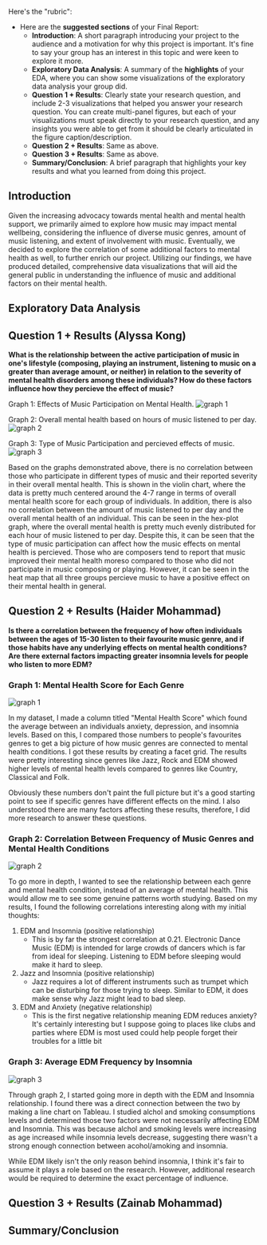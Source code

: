 Here's the "rubric":

- Here are the **suggested sections** of your Final Report:
    - **Introduction**: A short paragraph introducing your project to the audience and a motivation for why this project is important. It's fine to say your group has an interest in this topic and were keen to explore it more.
    - **Exploratory Data Analysis**: A summary of the **highlights** of your EDA, where you can show some visualizations of the exploratory data analysis your group did.
    - **Question 1 + Results**: Clearly state your research question, and include 2-3 visualizations that helped you answer your research question. You can create multi-panel figures, but each of your visualizations must speak directly to your research question, and any insights you were able to get from it should be clearly articulated in the figure caption/description.
    - **Question 2 + Results**: Same as above.
    - **Question 3 + Results**: Same as above.
    - **Summary/Conclusion**: A brief paragraph that highlights your key results and what you learned from doing this project.


## Introduction

Given the increasing advocacy towards mental health and mental health support, we primarily aimed to explore how music may impact mental wellbeing, considering the influence of diverse music genres, amount of music listening, and extent of involvement with music. Eventually, we decided to explore the correlation of some additional factors to mental health as well, to further enrich our project. Utilizing our findings, we have produced detailed, comprehensive data visualizations that will aid the general public in understanding the influence of music and additional factors on their mental health.  


## Exploratory Data Analysis


## Question 1 + Results (Alyssa Kong)
**What is the relationship between the active participation of music in one's lifestyle (composing, playing an instrument, listening to music on a greater than average amount, or neither) in relation to the severity of mental health disorders among these individuals? How do these factors influence how they percieve the effect of music?**

Graph 1: Effects of Music Participation on Mental Health.
![graph 1](images/analysis1graph1.png)

Graph 2: Overall mental health based on hours of music listened to per day.
![graph 2](images/analysis1graph2.png)

Graph 3: Type of Music Participation and percieved effects of music.
![graph 3](images/analysis1graph3.png)


Based on the graphs demonstrated above, there is no correlation between those who participate in different types of music and their reported severity in their overall mental health. This is shown in the violin chart, where the data is pretty much centered around the 4-7 range in terms of overall mental health score for each group of individuals. In addition, there is also no correlation between the amount of music listened to per day and the overall mental health of an individual. This can be seen in the hex-plot graph, where the overall mental health is pretty much evenly distributed for each hour of music listened to per day. Despite this, it can be seen that the type of music participation can affect how the music effects on mental health is percieved. Those who are composers tend to report that music improved their mental health moreso compared to those who did not participate in music composing or playing. However, it can be seen in the heat map that all three groups percieve music to have a positive effect on their mental health in general.

## Question 2 + Results (Haider Mohammad)

**Is there a correlation between the frequency of how often individuals between the ages of 15-30 listen to their favourite music genre, and if those habits have any underlying effects on mental health conditions? Are there external factors impacting greater insomnia levels for people who listen to more EDM?**

### Graph 1: Mental Health Score for Each Genre

![graph 1](images/analysis2graph1.png)

In my dataset, I made a column titled "Mental Health Score" which found the average between an individuals anxiety, depression, and insomnia levels. Based on this, I compared those numbers to people's favourites genres to get a big picture of how music genres are connected to mental health conditions. I got these results by creating a facet grid. The results were pretty interesting since genres like Jazz, Rock and EDM showed higher levels of mental health levels compared to genres like Country, Classical and Folk. 

Obviously these numbers don't paint the full picture but it's a good starting point to see if specific genres have different effects on the mind. I also understood there are many factors affecting these results, therefore, I did more research to answer these questions.

### Graph 2: Correlation Between Frequency of Music Genres and Mental Health Conditions  

![graph 2](images/analysis2graph2.png)

To go more in depth, I wanted to see the relationship between each genre and mental health condition, instead of an average of mental health. This would allow me to see some genuine patterns worth studying. Based on my results, I found the following correlations interesting along with my initial thoughts:
1. EDM and Insomnia (positive relationship)
    - This is by far the strongest correlation at 0.21. Electronic Dance Music (EDM) is intended for large crowds of dancers which is far from ideal for sleeping. Listening to EDM before sleeping would make it hard to sleep.
2. Jazz and Insomnia (positive relationship)
    - Jazz requires a lot of different instruments such as trumpet which can be disturbing for those trying to sleep. Similar to EDM, it does make sense why Jazz might lead to bad sleep.
3. EDM and Anxiety (negative relationship)
    - This is the first negative relationship meaning EDM reduces anxiety? It's certainly interesting but I suppose going to places like clubs and parties where EDM is most used could help people forget their troubles for a little bit

### Graph 3: Average EDM Frequency by Insomnia

![graph 3](images/analysis2graph3.png)

Through graph 2, I started going more in depth with the EDM and Insomnia relationship. I found there was a direct connection between the two by making a line chart on Tableau. I studied alchol and smoking consumptions levels and determined those two factors were not necessarily affecting EDM and Insomnia. This was because alchol and smoking levels were increasing as age increased while insomnia levels decrease, suggesting there wasn't a strong enough connection between acohol/amoking and insomnia. 

While EDM likely isn't the only reason behind insomnia, I think it's fair to assume it plays a role based on the research. However, additional research would be required to determine the exact percentage of indluence. 

## Question 3 + Results (Zainab Mohammad)


## Summary/Conclusion